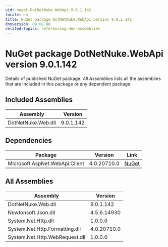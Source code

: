 ```yaml
---
uid: nuget-DotNetNuke.WebApi-9.0.1.142
locale: en
title: NuGet package DotNetNuke.WebApi version 9.0.1.142
dnnversion: 09.08.00
related-topics: referencing-dnn-assemblies
---
```


# NuGet package DotNetNuke.WebApi version 9.0.1.142
Details of published NuGet package.
*All Assemblies* lists all the assemblies that are included in this package or any dependent package.

## Included Assemblies

|Assembly|Version|
|---|---|
|DotNetNuke.Web.dll|9.0.1.142|

## Dependencies

|Package|Version|Link|
|---|---|---|
|Microsoft.AspNet.WebApi.Client|4.0.20710.0|[NuGet](https://www.nuget.org/packages/Microsoft.AspNet.WebApi.Client/4.0.20710.0)|

## All Assemblies

|Assembly|Version|
|---|---|
|DotNetNuke.Web.dll|9.0.1.142|
|Newtonsoft.Json.dll|4.5.6.14930|
|System.Net.Http.dll|1.0.0.0|
|System.Net.Http.Formatting.dll|4.0.20710.0|
|System.Net.Http.WebRequest.dll|1.0.0.0|

